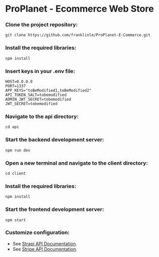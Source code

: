 # ProPlanet - Ecommerce Web Store

### Clone the project repository:

```
git clone https://github.com/franklinle/ProPlanet-E-Commerce.git
```

### Install the required libraries:

```
npm install
```

### Insert keys in your .env file:

```
HOST=0.0.0.0
PORT=1337
APP_KEYS="toBeModified1,toBeModified2"
API_TOKEN_SALT=tobemodified
ADMIN_JWT_SECRET=tobemodified
JWT_SECRET=tobemodified
```

### Navigate to the api directory:

```
cd api
```

### Start the backend development server:

```
npm run dev
```

### Open a new terminal and navigate to the client directory:

```
cd client
```

### Install the required libraries:

```
npm install
```

### Start the frontend development server:

```
npm start
```

### Customize configuration:

- See [Strapi API Documentation](https://docs.strapi.io/dev-docs/intro).
- See [Stripe API Documentation](https://stripe.com/docs/api).
